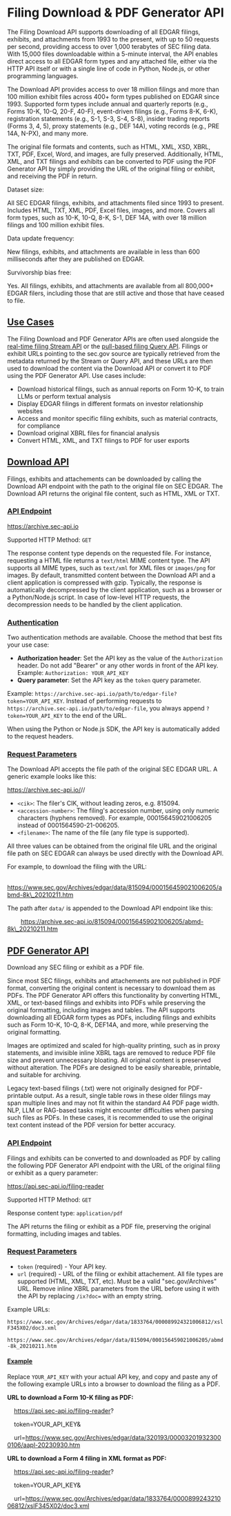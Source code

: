 # Filing Download & PDF Generator API

The Filing Download API supports downloading of all EDGAR filings, exhibits, and attachments from 1993 to the present, with up to 50 requests per second, providing access to over 1,000 terabytes of SEC filing data. With 15,000 files downloadable within a 5-minute interval, the API enables direct access to all EDGAR form types and any attached file, either via the HTTP API itself or with a single line of code in Python, Node.js, or other programming languages.

The Download API provides access to over 18 million filings and more than 100 million exhibit files across 400+ form types published on EDGAR since 1993. Supported form types include annual and quarterly reports (e.g., Forms 10-K, 10-Q, 20-F, 40-F), event-driven filings (e.g., Forms 8-K, 6-K), registration statements (e.g., S-1, S-3, S-4, S-8), insider trading reports (Forms 3, 4, 5), proxy statements (e.g., DEF 14A), voting records (e.g., PRE 14A, N-PX), and many more.

The original file formats and contents, such as HTML, XML, XSD, XBRL, TXT, PDF, Excel, Word, and images, are fully preserved. Additionally, HTML, XML, and TXT filings and exhibits can be converted to PDF using the PDF Generator API by simply providing the URL of the original filing or exhibit, and receiving the PDF in return.

Dataset size:

All SEC EDGAR filings, exhibits, and attachments filed since 1993 to present. Includes HTML, TXT, XML, PDF, Excel files, images, and more. Covers all form types, such as 10-K, 10-Q, 8-K, S-1, DEF 14A, with over 18 million filings and 100 million exhibit files.

Data update frequency:

New filings, exhibits, and attachments are available in less than 600 milliseconds after they are published on EDGAR.

Survivorship bias free:

Yes. All filings, exhibits, and attachments are available from all 800,000+ EDGAR filers, including those that are still active and those that have ceased to file.

## [Use Cases](\#use-cases)

The Filing Download and PDF Generator APIs are often used alongside the [real-time filing Stream API](/docs/stream-api) or the [pull-based filing Query API](/docs/query-api). Filings or exhibit URLs pointing to the sec.gov source are typically retrieved from the metadata returned by the Stream or Query API, and these URLs are then used to download the content via the Download API or convert it to PDF using the PDF Generator API. Use cases include:

- Download historical filings, such as annual reports on Form 10-K, to train LLMs or perform textual analysis
- Display EDGAR filings in different formats on investor relationship websites
- Access and monitor specific filing exhibits, such as material contracts, for compliance
- Download original XBRL files for financial analysis
- Convert HTML, XML, and TXT filings to PDF for user exports

## [Download API](\#download-api)

Filings, exhibits and attachements can be downloaded by calling the Download API endpoint with the path to the original file on SEC EDGAR. The Download API returns the original file content, such as HTML, XML or TXT.

### [API Endpoint](\#download-api-endpoint)

https://archive.sec-api.io

Supported HTTP Method: `GET`

The response content type depends on the requested file. For instance, requesting a HTML file returns a `text/html` MIME content type. The API supports all MIME types, such as `text/xml` for XML files or `images/png` for images. By default, transmitted content between the Download API and a client application is compressed with gzip. Typically, the response is automatically decompressed by the client application, such as a browser or a Python/Node.js script. In case of low-level HTTP requests, the decompression needs to be handled by the client application.

### [Authentication](\#authentication)

Two authentication methods are available. Choose the method that best fits your use case:

- **Authorization header**: Set the API key as the value of the `Authorization` header. Do not add "Bearer" or any other words in front of the API key. Example: `Authorization: YOUR_API_KEY`
- **Query parameter**: Set the API key as the `token` query parameter.

Example: `https://archive.sec-api.io/path/to/edgar-file?token=YOUR_API_KEY`. Instead of performing requests to `https://archive.sec-api.io/path/to/edgar-file`, you always append `?token=YOUR_API_KEY` to the end of the URL.

When using the Python or Node.js SDK, the API key is automatically added to the request headers.

### [Request Parameters](\#request-parameters)

The Download API accepts the file path of the original SEC EDGAR URL. A generic example looks like this:

https://archive.sec-api.io/<cik>/<accession-number>/<filename>

- `<cik>`: The filer's CIK, without leading zeros, e.g. 815094.
- `<accession-number>`: The filing's accession number, using only numeric characters (hyphens removed). For example, 000156459021006205 instead of 0001564590-21-006205.
- `<filename>`: The name of the file (any file type is supported).

All three values can be obtained from the original file URL and the original file path on SEC EDGAR can always be used directly with the Download API.

For example, to download the filing with the URL:

        https://www.sec.gov/Archives/edgar/data/815094/000156459021006205/abmd-8k\_20210211.htm

The path after `data/` is appended to the Download API endpoint like this:

        https://archive.sec-api.io/815094/000156459021006205/abmd-8k\_20210211.htm

## [PDF Generator API](\#pdf-generator-api)

Download any SEC filing or exhibit as a PDF file.

Since most SEC filings, exhibits and attachements are not published in PDF format, converting the original content is necessary to download them as PDFs. The PDF Generator API offers this functionality by converting HTML, XML, or text-based filings and exhibits into PDFs while preserving the original formatting, including images and tables. The API supports downloading all EDGAR form types as PDFs, including filings and exhibits such as Form 10-K, 10-Q, 8-K, DEF14A, and more, while preserving the original formatting.

Images are optimized and scaled for high-quality printing, such as in proxy statements, and invisible inline XBRL tags are removed to reduce PDF file size and prevent unnecessary bloating. All original content is preserved without alteration. The PDFs are designed to be easily shareable, printable, and suitable for archiving.

Legacy text-based filings (.txt) were not originally designed for PDF-printable output. As a result, single table rows in these older filings may span multiple lines and may not fit within the standard A4 PDF page width. NLP, LLM or RAG-based tasks might encounter difficulties when parsing such files as PDFs. In these cases, it is recommended to use the original text content instead of the PDF version for better accuracy.

### [API Endpoint](\#pdf-generator-api-endpoint)

Filings and exhibits can be converted to and downloaded as PDF by calling the following PDF Generator API endpoint with the URL of the original filing or exhibit as a query parameter:

https://api.sec-api.io/filing-reader

Supported HTTP Method: `GET`

Response content type: `application/pdf`

The API returns the filing or exhibit as a PDF file, preserving the original formatting, including images and tables.

### [Request Parameters](\#request-parameters)

- `token` (required) - Your API key.
- `url` (required) - URL of the filing or exhibit attachement. All file types are supported (HTML, XML, TXT, etc). Must be a valid "sec.gov/Archives" URL. Remove inline XBRL parameters from the URL before using it with the API by replacing `/ix?doc=` with an empty string.

Example URLs:

`https://www.sec.gov/Archives/edgar/data/1833764/000089924321006812/xslF345X02/doc3.xml`

`https://www.sec.gov/Archives/edgar/data/815094/000156459021006205/abmd-8k_20210211.htm`


#### [Example](\#example)

Replace `YOUR_API_KEY` with your actual API key, and copy and paste any of the following example URLs into a browser to download the filing as a PDF.

**URL to download a Form 10-K filing as PDF:**

    https://api.sec-api.io/filing-reader?

    token=YOUR\_API\_KEY&

    url=https://www.sec.gov/Archives/edgar/data/320193/000032019323000106/aapl-20230930.htm

**URL to download a Form 4 filing in XML format as PDF:**

    https://api.sec-api.io/filing-reader?

    token=YOUR\_API\_KEY&

    url=https://www.sec.gov/Archives/edgar/data/1833764/000089924321006812/xslF345X02/doc3.xml